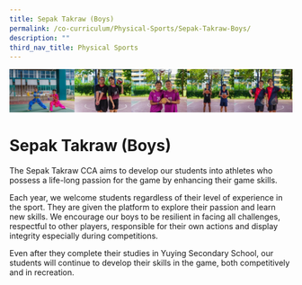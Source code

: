 ```yaml
---
title: Sepak Takraw (Boys)
permalink: /co-curriculum/Physical-Sports/Sepak-Takraw-Boys/
description: ""
third_nav_title: Physical Sports
---
```

![cca-sport](/images/CCA/Collage-sport.jpg)

Sepak Takraw (Boys)
===================

The Sepak Takraw CCA aims to develop our students into athletes who possess a life-long passion for the game by enhancing their game skills.&nbsp;

  

Each year, we welcome students regardless of their level of experience in the sport. They are given the platform to explore their passion and learn new skills. We encourage our boys to be resilient in facing all challenges, respectful to other players, responsible for their own actions and display integrity especially during competitions.

  

Even after they complete their studies in Yuying Secondary School, our students will continue to develop their skills in the game, both competitively and in recreation.